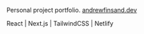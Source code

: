 Personal project portfolio.
[andrewfinsand.dev](https://www.andrewfinsand.dev/)

React | Next.js | TailwindCSS | Netlify
